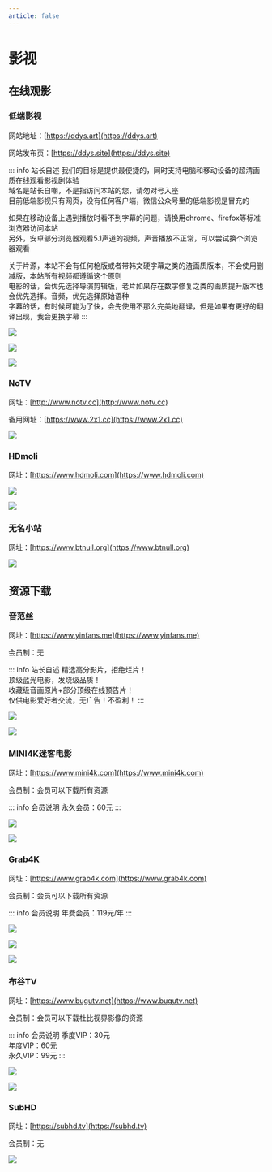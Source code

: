 ```yaml
---
article: false
---
```


# 影视

## 在线观影

### 低端影视

网站地址：[https://ddys.art](https://ddys.art)

网站发布页：[https://ddys.site](https://ddys.site)

::: info 站长自述
我们的目标是提供最便捷的，同时支持电脑和移动设备的超清画质在线观看影视剧体验  
域名是站长自嘲，不是指访问本站的您，请勿对号入座  
目前低端影视只有网页，没有任何客户端，微信公众号里的低端影视是冒充的

如果在移动设备上遇到播放时看不到字幕的问题，请换用chrome、firefox等标准浏览器访问本站  
另外，安卓部分浏览器观看5.1声道的视频，声音播放不正常，可以尝试换个浏览器观看

关于片源，本站不会有任何枪版或者带韩文硬字幕之类的渣画质版本，不会使用删减版，本站所有视频都遵循这个原则  
电影的话，会优先选择导演剪辑版，老片如果存在数字修复之类的画质提升版本也会优先选择。音频，优先选择原始语种  
字幕的话，有时候可能为了快，会先使用不那么完美地翻译，但是如果有更好的翻译出现，我会更换字幕
:::

![](https://img.sherry4869.com/blog/link/movies/share/img.png)

![](https://img.sherry4869.com/blog/link/movies/share/img_1.png)

![](https://img.sherry4869.com/blog/link/movies/share/img_2.png)

### NoTV

网址：[http://www.notv.cc](http://www.notv.cc)

备用网址：[https://www.2x1.cc](https://www.2x1.cc)

![](https://img.sherry4869.com/blog/link/movies/share/img_3.png)

### HDmoli

网址：[https://www.hdmoli.com](https://www.hdmoli.com)

![](https://img.sherry4869.com/blog/link/movies/share/img_10.png)

![](https://img.sherry4869.com/blog/link/movies/share/img_11.png)

### 无名小站

网址：[https://www.btnull.org](https://www.btnull.org)

![](https://img.sherry4869.com/blog/link/movies/share/img_12.png)

## 资源下载

### 音范丝

网址：[https://www.yinfans.me](https://www.yinfans.me)

会员制：无

::: info 站长自述
精选高分影片，拒绝烂片！  
顶级蓝光电影，发烧级品质！  
收藏级音画原片+部分顶级在线预告片！  
仅供电影爱好者交流，无广告！不盈利！
:::

![](https://img.sherry4869.com/blog/link/movies/share/img_16.png)

![](https://img.sherry4869.com/blog/link/movies/share/img_17.png)

### MINI4K迷客电影

网址：[https://www.mini4k.com](https://www.mini4k.com)

会员制：会员可以下载所有资源

::: info 会员说明
永久会员：60元
:::

![](https://img.sherry4869.com/blog/link/movies/share/img_15.png)

![](https://img.sherry4869.com/blog/link/movies/share/img_14.png)

### Grab4K

网址：[https://www.grab4k.com](https://www.grab4k.com)

会员制：会员可以下载所有资源

::: info 会员说明
年费会员：119元/年
:::

![](https://img.sherry4869.com/blog/link/movies/share/img_7.png)

![](https://img.sherry4869.com/blog/link/movies/share/img_8.png)

![](https://img.sherry4869.com/blog/link/movies/share/img_9.png)

### 布谷TV

网址：[https://www.bugutv.net](https://www.bugutv.net)

会员制：会员可以下载杜比视界影像的资源

::: info 会员说明
季度VIP：30元  
年度VIP：60元  
永久VIP：99元
:::

![](https://img.sherry4869.com/blog/link/movies/share/img_5.png)

![](https://img.sherry4869.com/blog/link/movies/share/img_6.png)

### SubHD

网址：[https://subhd.tv](https://subhd.tv)

会员制：无

![](https://img.sherry4869.com/blog/link/movies/share/img_13.png)